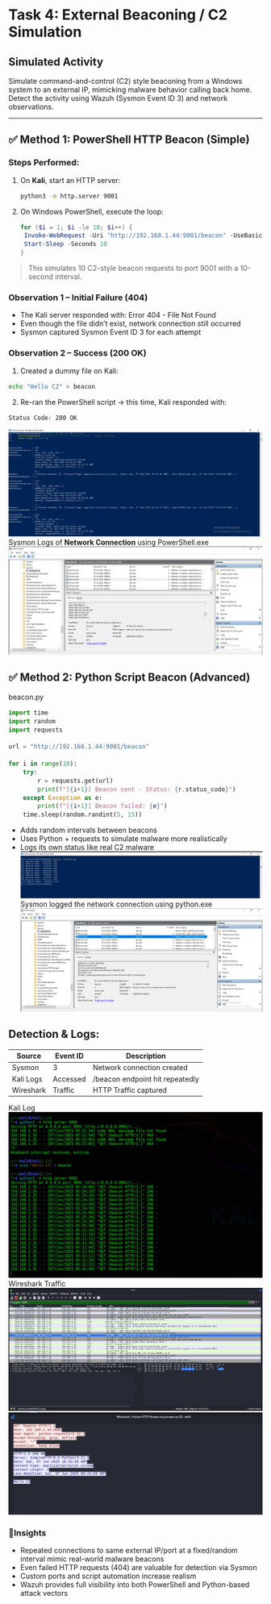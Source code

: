 # Task 4: External Beaconing / C2 Simulation

## Simulated Activity
Simulate command-and-control (C2) style beaconing from a Windows system to an external IP, mimicking malware behavior calling back home. Detect the activity using Wazuh (Sysmon Event ID 3) and network observations.

---

## ✅ Method 1: PowerShell HTTP Beacon (Simple)

### Steps Performed:

1. On **Kali**, start an HTTP server:
   ```bash
   python3 -m http.server 9001
   ```
2. On Windows PowerShell, execute the loop:
   ```powershell
   for ($i = 1; $i -le 10; $i++) {
    Invoke-WebRequest -Uri "http://192.168.1.44:9001/beacon" -UseBasicParsing
    Start-Sleep -Seconds 10
   }
   ```
> This simulates 10 C2-style beacon requests to port 9001 with a 10-second interval.

### Observation 1 – Initial Failure (404)
- The Kali server responded with:
  Error 404 - File Not Found
- Even though the file didn’t exist, network connection still occurred
- Sysmon captured Sysmon Event ID 3 for each attempt
### Observation 2 – Success (200 OK)
1. Created a dummy file on Kali:
  ```bash
  echo "Hello C2" > beacon
  ```
2. Re-ran the PowerShell script → this time, Kali responded with:
  ```css
  Status Code: 200 OK
  ```
![](https://github.com/alj-v/cyber-intern-phase-2/blob/main/screenshots/hint04_external_beaconing_simulated.png)
Sysmon Logs of **Network Connection** using PowerShell.exe
![](https://github.com/alj-v/cyber-intern-phase-2/blob/main/screenshots/hint04_external_beaconing_sysmon_log_powershell.png)
## ✅ Method 2: Python Script Beacon (Advanced)
beacon.py
  ```python
  import time
  import random
  import requests

  url = "http://192.168.1.44:9001/beacon"

  for i in range(10):
      try:
          r = requests.get(url)
          print(f"[{i+1}] Beacon sent - Status: {r.status_code}")
      except Exception as e:
          print(f"[{i+1}] Beacon failed: {e}")
      time.sleep(random.randint(5, 15))
  ```
- Adds random intervals between beacons
- Uses Python + requests to simulate malware more realistically
- Logs its own status like real C2 malware
![](https://github.com/alj-v/cyber-intern-phase-2/blob/main/screenshots/hint04_external_beaconing_script_simulated.png)
Sysmon logged the network connection using python.exe
![](https://github.com/alj-v/cyber-intern-phase-2/blob/main/screenshots/hint04_external_beaconing_sysmon_log_python.png)

## Detection & Logs:
|Source|Event ID|Description|
|------|--------|-----------|
|Sysmon|3|Network connection created|
|Kali Logs|Accessed|/beacon endpoint hit repeatedly|
|Wireshark|Traffic|HTTP Traffic captured|

Kali Log
![](https://github.com/alj-v/cyber-intern-phase-2/blob/main/screenshots/hint04_external_beaconing_traffic.png)
Wireshark Traffic
![](https://github.com/alj-v/cyber-intern-phase-2/blob/main/screenshots/hint04_external_beaconing_packets_captured.png)
![](https://github.com/alj-v/cyber-intern-phase-2/blob/main/screenshots/hint04_external_beaconing_wireshark_monitored.png)

### 🧠Insights
- Repeated connections to same external IP/port at a fixed/random interval mimic real-world malware beacons
- Even failed HTTP requests (404) are valuable for detection via Sysmon
- Custom ports and script automation increase realism
- Wazuh provides full visibility into both PowerShell and Python-based attack vectors
